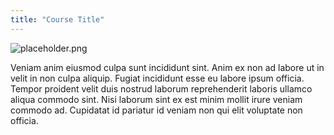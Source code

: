 ```yaml
---
title: "Course Title"
---
```


![placeholder.png](https://loremflickr.com/320/240)

Veniam anim eiusmod culpa sunt incididunt sint. Anim ex non ad labore ut in velit in non culpa aliquip. Fugiat incididunt esse eu labore ipsum officia. Tempor proident velit duis nostrud laborum reprehenderit laboris ullamco aliqua commodo sint. Nisi laborum sint ex est minim mollit irure veniam commodo ad. Cupidatat id pariatur id veniam non qui elit voluptate non officia.